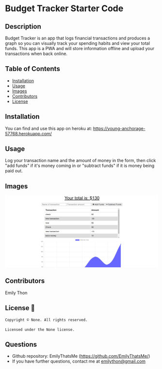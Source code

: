 # Budget Tracker Starter Code

## Description

Budget Tracker is an app that logs financial transactions and produces a graph so you can visually track your spending habits and view your total funds. This app is a PWA and will store information offline and upload your transactions when back online.

## Table of Contents

- [Installation](#Installation)
- [Usage](#Usage)
- [Images](#images)
- [Contributors](#Contributors)
- [License](#License)

## Installation

You can find and use this app on heroku at: https://young-anchorage-57768.herokuapp.com/

## Usage

Log your transaction name and the amount of money in the form, then click "add funds" if it's money coming in or "subtract funds" if it is money being paid out.

## Images

![screenshot](/public/images/screenshot.jpg)

## Contributors

Emily Thon

## License 📛

    Copyright © None. All rights reserved.

    Licensed under the None license.

## Questions

- Github repository: EmilyThatsMe (https://github.com/EmilyThatsMe/)
- If you have further questions, contact me at emilython@gmail.com
